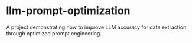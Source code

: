 # llm-prompt-optimization
A project demonstrating how to improve LLM accuracy for data extraction through optimized prompt engineering.
